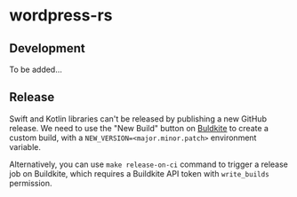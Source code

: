 # wordpress-rs

## Development

To be added...

## Release

Swift and Kotlin libraries can't be released by publishing a new GitHub release. We need to use the "New Build" button on [Buldkite](https://buildkite.com/automattic/wordpress-rs) to create a custom build, with a `NEW_VERSION=<major.minor.patch>` environment variable.

Alternatively, you can use `make release-on-ci` command to trigger a release job on Buildkite, which requires a Buildkite API token with `write_builds` permission.
